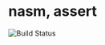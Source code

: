 # nasm, assert

![Build Status](https://travis-ci.org/cyber-dojo-languages/nasm-assert.svg?branch=master)

